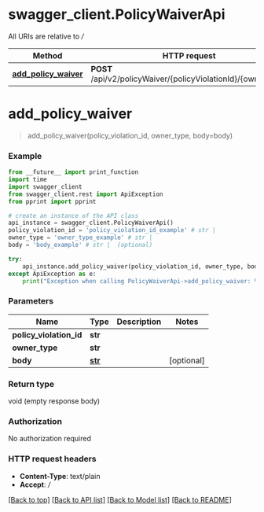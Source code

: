 # swagger_client.PolicyWaiverApi

All URIs are relative to _/_

| Method                                                        | HTTP request                                                  | Description |
| ------------------------------------------------------------- | ------------------------------------------------------------- | ----------- |
| [**add_policy_waiver**](PolicyWaiverApi.md#add_policy_waiver) | **POST** /api/v2/policyWaiver/{policyViolationId}/{ownerType} |

# **add_policy_waiver**

> add_policy_waiver(policy_violation_id, owner_type, body=body)

### Example

```python
from __future__ import print_function
import time
import swagger_client
from swagger_client.rest import ApiException
from pprint import pprint

# create an instance of the API class
api_instance = swagger_client.PolicyWaiverApi()
policy_violation_id = 'policy_violation_id_example' # str |
owner_type = 'owner_type_example' # str |
body = 'body_example' # str |  (optional)

try:
    api_instance.add_policy_waiver(policy_violation_id, owner_type, body=body)
except ApiException as e:
    print("Exception when calling PolicyWaiverApi->add_policy_waiver: %s\n" % e)
```

### Parameters

| Name                    | Type              | Description | Notes      |
| ----------------------- | ----------------- | ----------- | ---------- |
| **policy_violation_id** | **str**           |             |
| **owner_type**          | **str**           |             |
| **body**                | [**str**](str.md) |             | [optional] |

### Return type

void (empty response body)

### Authorization

No authorization required

### HTTP request headers

- **Content-Type**: text/plain
- **Accept**: _/_

[[Back to top]](#) [[Back to API list]](../README.md#documentation-for-api-endpoints) [[Back to Model list]](../README.md#documentation-for-models) [[Back to README]](../README.md)
